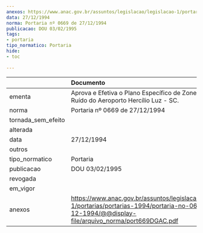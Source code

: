 ```yaml
---
anexos: https://www.anac.gov.br/assuntos/legislacao/legislacao-1/portarias/portarias-1994/portaria-no-0669-de-27-12-1994/@@display-file/arquivo_norma/port669DGAC.pdf
data: 27/12/1994
norma: Portaria nº 0669 de 27/12/1994
publicacao: DOU 03/02/1995
tags:
- portaria
tipo_normatico: Portaria
hide: 
- toc 
 
---
```


|                    | Documento                                                                                                                                                     |
|:-------------------|:--------------------------------------------------------------------------------------------------------------------------------------------------------------|
| ementa             | Aprova e Efetiva o Plano Específico de Zoneamento de Ruído do Aeroporto Hercílio Luz - SC.                                                                    |
| norma              | Portaria nº 0669 de 27/12/1994                                                                                                                                |
| tornada_sem_efeito |                                                                                                                                                               |
| alterada           |                                                                                                                                                               |
| data               | 27/12/1994                                                                                                                                                    |
| outros             |                                                                                                                                                               |
| tipo_normatico     | Portaria                                                                                                                                                      |
| publicacao         | DOU 03/02/1995                                                                                                                                                |
| revogada           |                                                                                                                                                               |
| em_vigor           |                                                                                                                                                               |
| anexos             | https://www.anac.gov.br/assuntos/legislacao/legislacao-1/portarias/portarias-1994/portaria-no-0669-de-27-12-1994/@@display-file/arquivo_norma/port669DGAC.pdf |